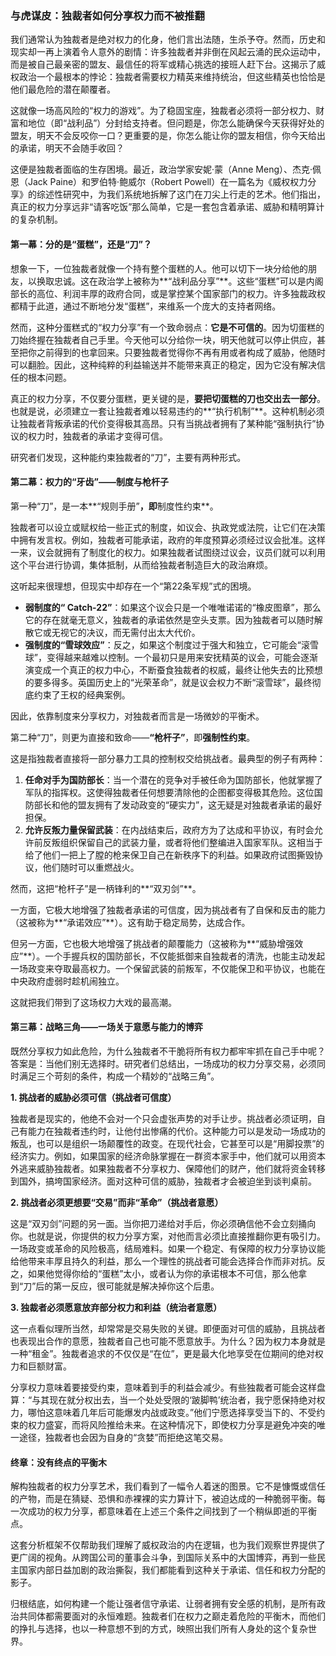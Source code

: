 ### 与虎谋皮：独裁者如何分享权力而不被推翻

我们通常认为独裁者是绝对权力的化身，他们言出法随，生杀予夺。然而，历史和现实却一再上演着令人意外的剧情：许多独裁者并非倒在风起云涌的民众运动中，而是被自己最亲密的盟友、最信任的将军或精心挑选的接班人赶下台。这揭示了威权政治一个最根本的悖论：独裁者需要权力精英来维持统治，但这些精英也恰恰是他们最危险的潜在颠覆者。

这就像一场高风险的“权力的游戏”。为了稳固宝座，独裁者必须将一部分权力、财富和地位（即“战利品”）分封给支持者。但问题是，你怎么能确保今天获得好处的盟友，明天不会反咬你一口？更重要的是，你怎么能让你的盟友相信，你今天给出的承诺，明天不会随手收回？

这便是独裁者面临的生存困境。最近，政治学家安妮·蒙（Anne Meng）、杰克·佩恩（Jack Paine）和罗伯特·鲍威尔（Robert Powell）在一篇名为《威权权力分享》的综述性研究中，为我们系统地拆解了这门在刀尖上行走的艺术。他们指出，真正的权力分享远非“请客吃饭”那么简单，它是一套包含着承诺、威胁和精明算计的复杂机制。

#### **第一幕：分的是“蛋糕”，还是“刀”？**

想象一下，一位独裁者就像一个持有整个蛋糕的人。他可以切下一块分给他的朋友，以换取忠诚。这在政治学上被称为**“战利品分享”**。这些“蛋糕”可以是内阁部长的高位、利润丰厚的政府合同，或是掌控某个国家部门的权力。许多独裁政权都精于此道，通过不断地分发“蛋糕”，来维系一个庞大的支持者网络。

然而，这种分蛋糕式的“权力分享”有一个致命弱点：**它是不可信的**。因为切蛋糕的刀始终握在独裁者自己手里。今天他可以分给你一块，明天他就可以停止供应，甚至把你之前得到的也拿回来。只要独裁者觉得你不再有用或者构成了威胁，他随时可以翻脸。因此，这种纯粹的利益输送并不能带来真正的稳定，因为它没有解决信任的根本问题。

真正的权力分享，不仅要分蛋糕，更关键的是，**要把切蛋糕的刀也交出去一部分**。也就是说，必须建立一套让独裁者难以轻易违约的**“执行机制”**。这种机制必须让独裁者背叛承诺的代价变得极其高昂。只有当挑战者拥有了某种能“强制执行”协议的权力时，独裁者的承诺才变得可信。

研究者们发现，这种能约束独裁者的“刀”，主要有两种形式。

#### **第二幕：权力的“牙齿”——制度与枪杆子**

第一种“刀”，是一本**“规则手册”**，即**制度性约束**。

独裁者可以设立或赋权给一些正式的制度，如议会、执政党或法院，让它们在决策中拥有发言权。例如，独裁者可能承诺，政府的年度预算必须经过议会批准。这样一来，议会就拥有了制度化的权力。如果独裁者试图绕过议会，议员们就可以利用这个平台进行协调，集体抵制，从而给独裁者制造巨大的政治麻烦。

这听起来很理想，但现实中却存在一个“第22条军规”式的困境。

*   **弱制度的“ Catch-22”**：如果这个议会只是一个唯唯诺诺的“橡皮图章”，那么它的存在就毫无意义，独裁者的承诺依然是空头支票。因为独裁者可以随时解散它或无视它的决议，而无需付出太大代价。
*   **强制度的“雪球效应”**：反之，如果这个制度过于强大和独立，它可能会“滚雪球”，变得越来越难以控制。一个最初只是用来安抚精英的议会，可能会逐渐演变成一个真正的权力中心，不断蚕食独裁者的权威，最终让他失去的比预想的要多得多。英国历史上的“光荣革命”，就是议会权力不断“滚雪球”，最终彻底约束了王权的经典案例。

因此，依靠制度来分享权力，对独裁者而言是一场微妙的平衡术。

第二种“刀”，则更为直接和致命——**“枪杆子”**，即**强制性约束**。

这是指独裁者直接将一部分暴力工具的控制权交给挑战者。最典型的例子有两种：

1.  **任命对手为国防部长**：当一个潜在的竞争对手被任命为国防部长，他就掌握了军队的指挥权。这使得独裁者任何想要清除他的企图都变得极其危险。这位国防部长和他的盟友拥有了发动政变的“硬实力”，这无疑是对独裁者承诺的最好担保。
2.  **允许反叛力量保留武装**：在内战结束后，政府方为了达成和平协议，有时会允许前反叛组织保留自己的武装力量，或者将他们整编进入国家军队。这相当于给了他们一把上了膛的枪来保卫自己在新秩序下的利益。如果政府试图撕毁协议，他们随时可以重燃战火。

然而，这把“枪杆子”是一柄锋利的**“双刃剑”**。

一方面，它极大地增强了独裁者承诺的可信度，因为挑战者有了自保和反击的能力（这被称为**“承诺效应”**）。这有助于稳定局势，达成合作。

但另一方面，它也极大地增强了挑战者的颠覆能力（这被称为**“威胁增强效应”**）。一个手握兵权的国防部长，不仅能抵御来自独裁者的清洗，也能主动发起一场政变来夺取最高权力。一个保留武装的前叛军，不仅能保卫和平协议，也能在中央政府虚弱时趁机闹独立。

这就把我们带到了这场权力大戏的最高潮。

#### **第三幕：战略三角——一场关于意愿与能力的博弈**

既然分享权力如此危险，为什么独裁者不干脆将所有权力都牢牢抓在自己手中呢？答案是：当他们别无选择时。研究者们总结出，一场成功的权力分享交易，必须同时满足三个苛刻的条件，构成一个精妙的“战略三角”。

**1. 挑战者的威胁必须可信（挑战者可信度）**

独裁者是现实的，他绝不会对一个只会虚张声势的对手让步。挑战者必须证明，自己有能力在独裁者违约时，让他付出惨痛的代价。这种能力可以是发动一场成功的叛乱，也可以是组织一场颠覆性的政变。在现代社会，它甚至可以是“用脚投票”的经济实力。例如，如果国家的经济命脉掌握在一群资本家手中，他们就可以用资本外逃来威胁独裁者。如果独裁者不分享权力、保障他们的财产，他们就将资金转移到国外，搞垮国家经济。面对这种可信的威胁，独裁者才会被迫坐到谈判桌前。

**2. 挑战者必须更想要“交易”而非“革命”（挑战者意愿）**

这是“双刃剑”问题的另一面。当你把刀递给对手后，你必须确信他不会立刻捅向你。也就是说，你提供的权力分享方案，对他而言必须比直接推翻你更有吸引力。一场政变或革命的风险极高，结局难料。如果一个稳定、有保障的权力分享协议能给他带来丰厚且持久的利益，那么一个理性的挑战者可能会选择合作而非对抗。反之，如果他觉得你给的“蛋糕”太小，或者认为你的承诺根本不可信，那么他拿到“刀”后的第一反应，很可能就是解决掉你这个后患。

**3. 独裁者必须愿意放弃部分权力和利益（统治者意愿）**

这一点看似理所当然，却常常是交易失败的关键。即便面对可信的威胁，且挑战者也表现出合作的意愿，独裁者自己也可能不愿意放手。为什么？因为权力本身就是一种“租金”。独裁者追求的不仅仅是“在位”，更是最大化地享受在位期间的绝对权力和巨额财富。

分享权力意味着要接受约束，意味着到手的利益会减少。有些独裁者可能会这样盘算：“与其现在就分权出去，当一个处处受限的‘跛脚鸭’统治者，我宁愿保持绝对权力，哪怕这意味着几年后可能爆发内战或政变。”他们宁愿选择享受当下的、不受约束的权力盛宴，而将风险推给未来。在这种情况下，即使权力分享是避免冲突的唯一途径，独裁者也会因为自身的“贪婪”而拒绝这笔交易。

#### **终章：没有终点的平衡木**

解构独裁者的权力分享艺术，我们看到了一幅令人着迷的图景。它不是慷慨或信任的产物，而是在猜疑、恐惧和赤裸裸的实力算计下，被迫达成的一种脆弱平衡。每一次成功的权力分享，都意味着在上述三个条件之间找到了一个稍纵即逝的平衡点。

这套分析框架不仅帮助我们理解了威权政治的内在逻辑，也为我们观察世界提供了更广阔的视角。从跨国公司的董事会斗争，到国际关系中的大国博弈，再到一些民主国家内部日益加剧的政治撕裂，我们都能看到这种关于承诺、信任和权力分配的影子。

归根结底，如何构建一个能让强者信守承诺、让弱者拥有安全感的机制，是所有政治共同体都需要面对的永恒难题。独裁者们在权力之巅走着危险的平衡木，而他们的挣扎与选择，也以一种意想不到的方式，映照出我们所有人身处的这个复杂世界。